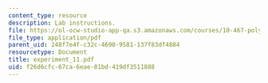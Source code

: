 ```yaml
---
content_type: resource
description: Lab instructions.
file: https://ol-ocw-studio-app-qa.s3.amazonaws.com/courses/10-467-polymer-science-laboratory-fall-2005/f26d6cfc67ca6eae81bd419df3511888_experiment_11.pdf
file_type: application/pdf
parent_uid: 248f7e4f-c32c-4690-9581-137f83df4884
resourcetype: Document
title: experiment_11.pdf
uid: f26d6cfc-67ca-6eae-81bd-419df3511888
---
```

